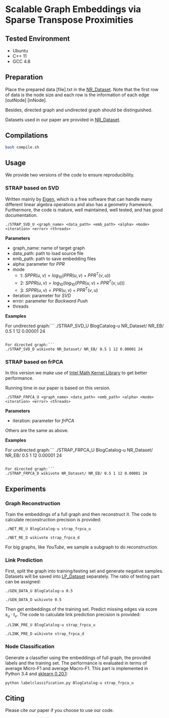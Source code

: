 # Scalable Graph Embeddings via Sparse Transpose Proximities


## Tested Environment
- Ubuntu
- C++ 11
- GCC 4.8


## Preparation
Place the prepared data [file].txt in the [NR_Dataset](). Note that the first row of data is the node size and each row is the information of each edge [outNode] [inNode].

Besides, directed graph and undirected graph should be distinguished. 

Datasets used in our paper are provided in [NR_Dataset]().


## Compilations
```sh
bash compile.sh
```

## Usage
We provide two versions of the code to ensure reproducibility.
### STRAP based on SVD
Written mainly by [Eigen](https://eigen.tuxfamily.org/dox/index.html), which is a free software that can handle many different linear algebra operations and also has a geometry framework. Furthermore, the code is mature, well maintained, well tested, and has good documentation.  

```
./STRAP_SVD_U <graph_name> <data_path> <emb_path> <alpha> <mode> <iteration> <error> <threads>
```
**Parameters**

- graph_name: name of target graph
- data_path: path to load source file 
- emb_path: path to save embedding files
- alpha: parameter for *PPR*
- mode
	- 1: $SPPR(u,v) = log_{10}(PPR(u,v)+PPR^T(v,u))$
	- 2: $SPPR(u,v) = log_{10}(log_{10}(PPR(u,v)+PPR^T(v,u)))$
	- 3: $SPPR(u,v) = PPR(u,v)+PPR^T(v,u)$
- iteration: parameter for *SVD*
- error: parameter for *Backward Push*
- threads

**Examples**

For undirected graph:```
./STRAP_SVD_U BlogCatalog-u NR_Dataset/ NR_EB/ 0.5 1 12 0.00001 24
```

For directed graph:```
./STRAP_SVD_D wikivote NR_Dataset/ NR_EB/ 0.5 1 12 0.00001 24
```


### STRAP based on frPCA
In this version we make use of [Intel Math Kernel Library](https://software.intel.com/en-us/mkl) to get better performance.

Running time in our paper is based on this version. 

```
./STRAP_FRPCA_U <graph_name> <data_path> <emb_path> <alpha> <mode> <iteration> <error> <threads>
```

**Parameters**

- iteration: parameter for *frPCA*

Others are the same as above.


**Examples**

For undirected graph:```
./STRAP_FRPCA_U BlogCatalog-u NR_Dataset/ NR_EB/ 0.5 1 12 0.00001 24
```

For directed graph:```
./STRAP_FRPCA_D wikivote NR_Dataset/ NR_EB/ 0.5 1 12 0.00001 24
```



## Experiments
### Graph Reconstruction
Train the embeddings of a full graph and then reconstruct it. The code to calculate reconstruction precision is provided:

```
./NET_RE_U BlogCatalog-u strap_frpca_u
```

```
./NET_RE_D wikivote strap_frpca_d
```
For big graphs, like *YouTube*, we sample a subgraph to do reconstruction. 

### Link Prediction
First, split the graph into training/testing set and generate negative samples. Datasets will be saved into [LP_Dataset]() separately. The ratio of testing part can be assigned:
 
```
./GEN_DATA_U BlogCatalog-u 0.5
```

```
./GEN_DATA_D wikivote 0.5
```
Then get embeddings of the training set. Predict missing edges via score $s_u
 \cdot t_v$. The code to calculate link prediction precision is provided:

 ```
 ./LINK_PRE_U BlogCatalog-u strap_frpca_u
 ```
 
 ```
 ./LINK_PRE_D wikivote strap_frpca_d
 ```
 
### Node Classification
Generate a classifier using the embeddings of full graph, the provided labels and the training set. The performance is evaluated in terms of average Micro-F1 and average Macro-F1.
This part is implemented in Python 3.4 and [sklearn 0.20.1](https://scikit-learn.org/stable/):

```
python labelclassification.py BlogCatalog-u strap_frpca_u
```


## Citing
Please cite our paper if you choose to use our code. 

```
```
